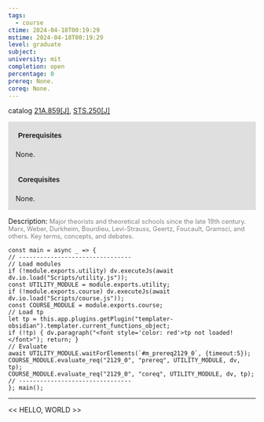 ```yaml
---
tags:
  - course
ctime: 2024-04-18T00:19:29
mstime: 2024-04-18T00:19:29
level: graduate
subject: 
university: mit
completion: open
percentage: 0
prereq: None.
coreq: None.
---
```


catalog [21A.859[J]](http://student.mit.edu/catalog/m21Aa.html#21A.859), [STS.250[J]](http://student.mit.edu/catalog/mSTSb.html#STS.250)

<span style="display: block; padding: 15px; background-color: rgb(100, 100, 100, 0.2);"><font id="m_prereq2129_0" style="display: block; font-family: Arial, sans-serif; font-weight: bold; padding: 5px">Prerequisites</font><br><span id="prereq2129_0">None.</span></span>
<span style="display: block; padding: 15px; background-color: rgb(100, 100, 100, 0.2);"><font id="m_coreq2129_0" style="display: block; font-family: Arial, sans-serif; font-weight: bold; padding: 5px">Corequisites</font><br><span id="coreq2129_0">None.</span></span>

<font style="">Description:</font>
<font style="color: grey; font-size: 0.8rem;">Major theorists and theoretical schools since the late 19th century. Marx, Weber, Durkheim, Bourdieu, Levi-Strauss, Geertz, Foucault, Gramsci, and others. Key terms, concepts, and debates.</font>

```dataviewjs
const main = async _ => {
// --------------------------------
// Load modules
if (!module.exports.utility) dv.executeJs(await dv.io.load("Scripts/utility.js"));
const UTILITY_MODULE = module.exports.utility;
if (!module.exports.course) dv.executeJs(await dv.io.load("Scripts/course.js"));
const COURSE_MODULE = module.exports.course;
// Load tp
let tp = this.app.plugins.getPlugin("templater-obsidian").templater.current_functions_object;
if (!tp) { dv.paragraph("<font style='color: red'>tp not loaded!</font>"); return; }
// Evaluate
await UTILITY_MODULE.waitForElements(`#m_prereq2129_0`, {timeout:5});
COURSE_MODULE.evaluate_req("2129_0", "prereq", UTILITY_MODULE, dv, tp);
COURSE_MODULE.evaluate_req("2129_0", "coreq", UTILITY_MODULE, dv, tp);
// --------------------------------
}; main();
```

---

<< HELLO, WORLD >>
